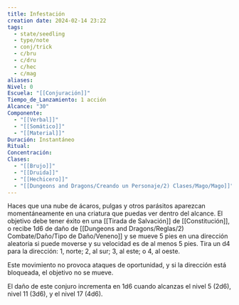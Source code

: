 ```yaml
---
title: Infestación
creation date: 2024-02-14 23:22
tags:
  - state/seedling
  - type/note
  - conj/trick
  - c/bru
  - c/dru
  - c/hec
  - c/mag
aliases: 
Nivel: 0
Escuela: "[[Conjuración]]"
Tiempo_de_Lanzamiento: 1 acción
Alcance: "30"
Componente:
  - "[[Verbal]]"
  - "[[Somático]]"
  - "[[Material]]"
Duración: Instantáneo
Ritual: 
Concentración: 
Clases:
  - "[[Brujo]]"
  - "[[Druida]]"
  - "[[Hechicero]]"
  - "[[Dungeons and Dragons/Creando un Personaje/2) Clases/Mago/Mago]]"
---
```

Haces que una nube de ácaros, pulgas y otros parásitos aparezcan momentáneamente en una criatura que puedas ver dentro del alcance. El objetivo debe tener éxito en una [[Tirada de Salvación]] de [[Constitución]], o recibe 1d6 de daño de [[Dungeons and Dragons/Reglas/2) Combate/Daño/Tipo de Daño/Veneno]] y se mueve 5 pies en una dirección aleatoria si puede moverse y su velocidad es de al menos 5 pies. Tira un d4 para la dirección: 1, norte; 2, al sur; 3, al este; o 4, al oeste.

Este movimiento no provoca ataques de oportunidad, y si la dirección está bloqueada, el objetivo no se mueve.

El daño de este conjuro incrementa en 1d6 cuando alcanzas el nivel 5 (2d6), nivel 11 (3d6), y el nivel 17 (4d6).
